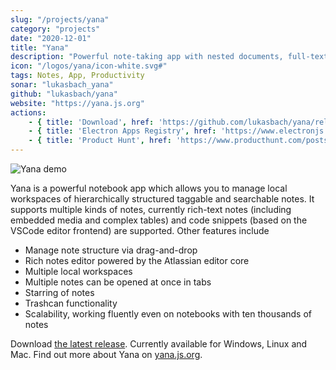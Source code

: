 ```yaml
---
slug: "/projects/yana"
category: "projects"
date: "2020-12-01"
title: "Yana"
description: "Powerful note-taking app with nested documents, full-text search, rich-text editor, code snippet editor and more"
icon: "/logos/yana/icon-white.svg#"
tags: Notes, App, Productivity
sonar: "lukasbach_yana"
github: "lukasbach/yana"
website: "https://yana.js.org"
actions:
    - { title: 'Download', href: 'https://github.com/lukasbach/yana/releases/latest/', icon: 'download' }
    - { title: 'Electron Apps Registry', href: 'https://www.electronjs.org/apps/yana', icon: 'download' }
    - { title: 'Product Hunt', href: 'https://www.producthunt.com/posts/yana-3', icon: 'infocircle' }
---
```


![Yana demo](https://raw.githubusercontent.com/lukasbach/yana/master/demo.gif "Yana demo")

Yana is a powerful notebook app which allows
you to manage local workspaces of hierarchically structured taggable
and searchable notes. It supports multiple kinds of notes, currently
rich-text notes (including embedded media and complex tables) and code
snippets (based on the VSCode editor frontend) are supported. Other
features include

* Manage note structure via drag-and-drop
* Rich notes editor powered by the Atlassian editor core
* Multiple local workspaces
* Multiple notes can be opened at once in tabs
* Starring of notes
* Trashcan functionality
* Scalability, working fluently even on notebooks with ten thousands of notes

Download [the latest release](https://github.com/lukasbach/yana/releases).
Currently available for Windows, Linux and Mac.
Find out more about Yana on [yana.js.org](https://yana.js.org).
